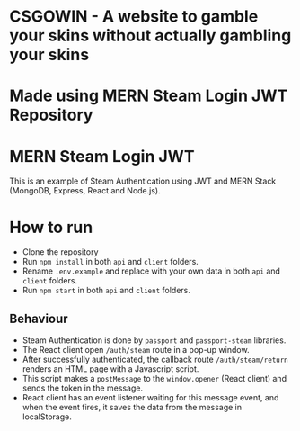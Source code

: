 # CSGOWIN - A website to gamble your skins without actually gambling your skins
# Made using MERN Steam Login JWT Repository


# MERN Steam Login JWT

This is an example of Steam Authentication using JWT and MERN Stack (MongoDB, Express, React and Node.js).

# How to run

- Clone the repository
- Run `npm install` in both `api` and `client` folders.
- Rename `.env.example` and replace with your own data in both `api` and `client` folders.
- Run `npm start` in both `api` and `client` folders.

## Behaviour

- Steam Authentication is done by `passport` and `passport-steam` libraries.
- The React client open `/auth/steam` route in a pop-up window.
- After successfully authenticated, the callback route `/auth/steam/return` renders an HTML page with a Javascript script.
- This script makes a `postMessage` to the `window.opener` (React client) and sends the token in the message.
- React client has an event listener waiting for this message event, and when the event fires, it saves the data from the message in localStorage.
